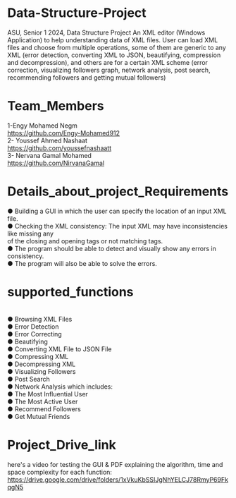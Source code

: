 # Data-Structure-Project
ASU, Senior 1 2024, Data Structure Project
An XML editor (Windows Application) to help understanding data of XML files. User can load XML files and choose from multiple operations, some of them are generic to any XML (error detection, converting XML to JSON, beautifying, compression and decompression), and others are for a certain XML scheme (error correction, visualizing followers graph, network analysis, post search, recommending followers and getting mutual followers)
<br />
# Team_Members <br />
1-Engy Mohamed Negm <br />
https://github.com/Engy-Mohamed912 <br />
2- Youssef Ahmed Nashaat  <br />
https://github.com/youssefnashaatt <br />
3- Nervana Gamal Mohamed  <br />
https://github.com/NirvanaGamal <br />
# Details_about_project_Requirements <br />
● Building a GUI in which the user can specify the location of an input XML file. <br />
● Checking the XML consistency: The input XML may have inconsistencies like missing any <br />
  of the closing and opening tags or not matching tags. <br />
● The program should be able to detect and visually show any errors in consistency. <br />
● The program will also be able to solve the errors. <br />
# supported_functions 
 <br /> ● Browsing XML Files
<br /> ● Error Detection
<br /> ● Error Correcting
<br /> ● Beautifying
<br /> ● Converting XML File to JSON File
<br /> ● Compressing XML
<br /> ● Decompressing XML
<br /> ● Visualizing Followers
<br /> ● Post Search
<br /> ● Network Analysis which includes:
<br /> ● The Most Influential User 
<br /> ● The Most Active User
<br /> ● Recommend Followers
<br /> ● Get Mutual Friends
# Project_Drive_link
here's a video for testing the GUI & PDF explaining the algorithm, time and space complexity for each function: <br />
https://drive.google.com/drive/folders/1xVkuKbSSIJgNhYELCJ78RmyP69FkqgN5 <br />

